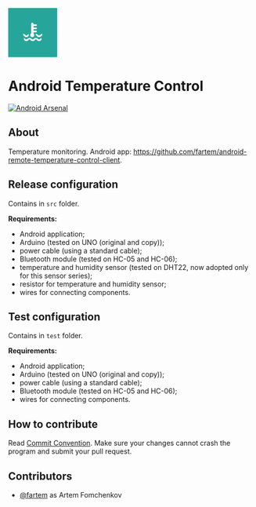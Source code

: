 <img src="media/logo/ic_app.png" height="100px" />

Android Temperature Control
=============

[![Android Arsenal](https://img.shields.io/badge/Android%20Arsenal-Android%20Home%20Control%20Client-brightgreen.svg?style=flat)](https://android-arsenal.com/details/3/7943)

About
-------------

Temperature monitoring. Android app: https://github.com/fartem/android-remote-temperature-control-client.

Release configuration
-------------

Contains in `src` folder.

__Requirements:__

- Android application;
- Arduino (tested on UNO (original and copy));
- power cable (using a standard cable);
- Bluetooth module (tested on HC-05 and HC-06);
- temperature and humidity sensor (tested on DHT22, now adopted only for this sensor series);
- resistor for temperature and humidity sensor;
- wires for connecting components.

Test configuration
-------------

Contains in `test` folder.

__Requirements:__

- Android application;
- Arduino (tested on UNO (original and copy));
- power cable (using a standard cable);
- Bluetooth module (tested on HC-05 and HC-06);
- wires for connecting components.

How to contribute
-------------

Read [Commit Convention](https://github.com/fartem/repository-rules/blob/master/commit-convention/COMMIT_CONVENTION.md). Make sure your changes cannot crash the program and submit your pull request.

Contributors
-------------

* [@fartem](https://github.com/fartem) as Artem Fomchenkov
